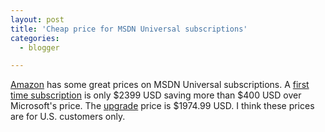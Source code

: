 ```yaml
---
layout: post
title: 'Cheap price for MSDN Universal subscriptions'
categories:
  - blogger

---
```


[Amazon](http://www.amazon.com/) has some great prices on MSDN Universal subscriptions.  A [first time subscription](http://www.amazon.com/exec/obidos/redirect?tag=whitepeaksoft-20&amp;path=tg/detail/-/B00005NGPB/qid%3D1084453776/sr%3D8-1) is only $2399 USD saving more than $400 USD over Microsoft's price.  The [upgrade](http://www.amazon.com/exec/obidos/redirect?tag=whitepeaksoft-20&amp;path=tg/detail/-/B00005NGPA/qid%3D1084453776/sr%3D8-2) price is $1974.99 USD.  I think these prices are for U.S. customers only.
